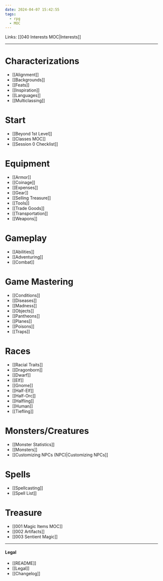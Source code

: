 ```yaml
---
date: 2024-04-07 15:42:55
tags:
  - rpg
  - MOC
---
```

Links: [[040 Interests MOC|Interests]]

---
# Characterizations
- [[Alignment]]
- [[Backgrounds]]
- [[Feats]]
- [[Inspiration]]
- [[Languages]]
- [[Multiclassing]]
# Start
- [[Beyond 1st Level]]
- [[Classes MOC]]
- [[Session 0 Checklist]]
# Equipment
- [[Armor]]
- [[Coinage]]
- [[Expenses]]
- [[Gear]]
- [[Selling Treasure]]
- [[Tools]]
- [[Trade Goods]]
- [[Transportation]]
- [[Weapons]]
# Gameplay
- [[Abilities]]
- [[Adventuring]]
- [[Combat]]
# Game Mastering
- [[Conditions]]
- [[Diseases]]
- [[Madness]]
- [[Objects]]
- [[Pantheons]]
- [[Planes]]
- [[Poisons]]
- [[Traps]]
# Races
- [[Racial Traits]]
- [[Dragonborn]]
- [[Dwarf]]
- [[Elf]]
- [[Gnome]]
- [[Half-Elf]]
- [[Half-Orc]]
- [[Halfling]]
- [[Human]]
- [[Tiefling]]
# Monsters/Creatures
- [[Monster Statistics]]
- [[Monsters]]
- [[Customizing NPCs (NPC)|Customizing NPCs]]
# Spells
- [[Spellcasting]]
- [[Spell List]]
# Treasure
- [[001 Magic Items MOC]]
- [[002 Artifacts]]
- [[003 Sentient Magic]]
---
#### Legal
- [[README]]
- [[Legal]]
- [[Changelog]]